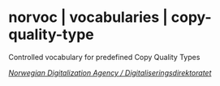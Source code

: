 # norvoc | vocabularies | copy-quality-type

Controlled vocabulary for predefined Copy Quality Types

[_Norwegian Digitalization Agency / Digitaliseringsdirektoratet_](https://digdir.no/)

